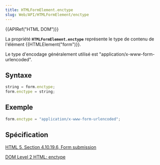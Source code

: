 ```yaml
---
title: HTMLFormElement.enctype
slug: Web/API/HTMLFormElement/enctype
---
```


{{APIRef("HTML DOM")}}

La propriété **`HTMLFormElement.enctype`** représente le type de contenu de l'élément {{HTMLElement("form")}}.

Le type d'encodage généralement utilisé est "application/x-www-form-urlencoded".

## Syntaxe

```js
string = form.enctype;
form.enctype = string;
```

## Exemple

```js
form.enctype = "application/x-www-form-urlencoded";
```

## Spécification

[HTML 5, Section 4.10.19.6, Form submission](http://www.w3.org/TR/html5/forms.html#attr-fs-enctype)

[DOM Level 2 HTML: enctype](http://www.w3.org/TR/DOM-Level-2-HTML/html.html#ID-84227810)
